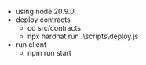 - using node 20.9.0
- deploy contracts
  - cd src/contracts
  - npx hardhat run .\scripts\deploy.js
- run client
  - npm run start
